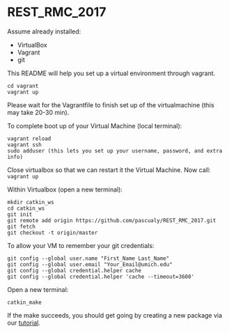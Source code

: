 # REST_RMC_2017

Assume already installed:
* VirtualBox
* Vagrant
* git


This README will help you set up a virtual environment through vagrant.
```
cd vagrant
vagrant up
```

Please wait for the Vagrantfile to finish set up of the virtualmachine (this may take 20-30 min).

To complete boot up of your Virtual Machine (local terminal):
```
vagrant reload
vagrant ssh
sudo adduser (this lets you set up your username, password, and extra info)
```

Close virtualbox so that we can restart it the Virtual Machine. Now call:
`vagrant up`

Within Virtualbox (open a new terminal):
```
mkdir catkin_ws
cd catkin_ws
git init
git remote add origin https://github.com/pascualy/REST_RMC_2017.git
git fetch
git checkout -t origin/master
```

To allow your VM to remember your git credentials:
```
git config --global user.name "First_Name Last_Name"
git config --global user.email "Your_Email@umich.edu"
git config --global credential.helper cache
git config --global credential.helper 'cache --timeout=3600'
```

Open a new terminal:
```
catkin_make
```

If the make succeeds, you should get going by creating a new package via our [tutorial](https://github.com/pascualy/REST_RMC_2017/tree/master/usage).
